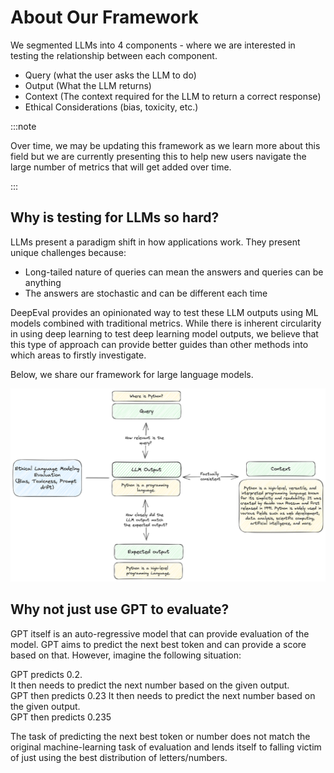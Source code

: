 # About Our Framework

We segmented LLMs into 4 components - where we are interested in testing the relationship between each component.

- Query (what the user asks the LLM to do)
- Output (What the LLM returns)
- Context (The context required for the LLM to return a correct response)
- Ethical Considerations (bias, toxicity, etc.)

:::note

Over time, we may be updating this framework as we learn more about this field but we are currently presenting this to help new users navigate the large number of metrics that will get added over time.

:::

## Why is testing for LLMs so hard?

LLMs present a paradigm shift in how applications work. They present unique challenges because:

- Long-tailed nature of queries can mean the answers and queries can be anything
- The answers are stochastic and can be different each time

DeepEval provides an opinionated way to test these LLM outputs using ML models combined with traditional metrics. While there is inherent circularity in using deep learning to test deep learning model outputs, we believe that this type of approach can provide better guides than other methods into which areas to firstly investigate.

Below, we share our framework for large language models.

![Evaluation Framework](../assets/llm-evaluation-framework-example.png)

## Why not just use GPT to evaluate?

GPT itself is an auto-regressive model that can provide evaluation of the model. GPT aims to predict the next best token and can provide a score based on that. However, imagine the following situation:

GPT predicts 0.2.  
It then needs to predict the next number based on the given output.  
GPT then predicts 0.23
It then needs to predict the next number based on the given output.  
GPT then predicts 0.235

The task of predicting the next best token or number does not match the original machine-learning task of evaluation and lends itself to falling victim of just using the best distribution of letters/numbers.
